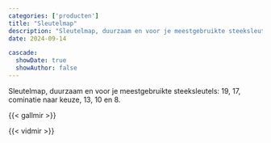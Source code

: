 ```yaml
---
categories: ['producten']
title: "Sleutelmap"
description: "Sleutelmap, duurzaam en voor je meestgebruikte steeksleutels: 19, 17, cominatie naar keuze, 13, 10 en 8."
date: 2024-09-14

cascade:
  showDate: true
  showAuthor: false
---
```


Sleutelmap, duurzaam en voor je meestgebruikte steeksleutels: 19, 17, cominatie naar keuze, 13, 10 en 8.

{{< gallmir >}}

{{< vidmir >}}
